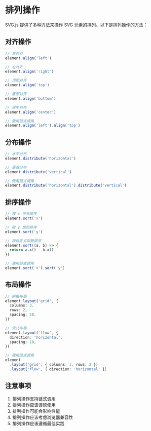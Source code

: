 # 排列操作

SVG.js 提供了多种方法来操作 SVG 元素的排列。以下是排列操作的方法：

## 对齐操作

```ts
// 左对齐
element.align('left')

// 右对齐
element.align('right')

// 顶部对齐
element.align('top')

// 底部对齐
element.align('bottom')

// 居中对齐
element.align('center')

// 使用链式调用
element.align('left').align('top')
```

## 分布操作

```ts
// 水平分布
element.distribute('horizontal')

// 垂直分布
element.distribute('vertical')

// 使用链式调用
element.distribute('horizontal').distribute('vertical')
```

## 排序操作

```ts
// 按 x 坐标排序
element.sort('x')

// 按 y 坐标排序
element.sort('y')

// 按自定义函数排序
element.sort((a, b) => {
  return a.x() - b.x()
})

// 使用链式调用
element.sort('x').sort('y')
```

## 布局操作

```ts
// 网格布局
element.layout('grid', {
  columns: 3,
  rows: 2,
  spacing: 10,
})

// 流式布局
element.layout('flow', {
  direction: 'horizontal',
  spacing: 10,
})

// 使用链式调用
element
  .layout('grid', { columns: 3, rows: 2 })
  .layout('flow', { direction: 'horizontal' })
```

## 注意事项

1. 排列操作支持链式调用
2. 排列操作应该谨慎使用
3. 排列操作可能会影响性能
4. 排列操作应该考虑浏览器兼容性
5. 排列操作应该遵循最佳实践
